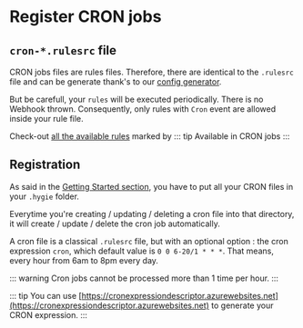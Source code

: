 # Register CRON jobs

## `cron-*.rulesrc` file

CRON jobs files are rules files. Therefore, there are identical to the `.rulesrc` file and can be generate thank's to our [config generator](configGenerator.md).

But be carefull, your `rules` will be executed periodically. There is no Webhook thrown.
Consequently, only rules with `Cron` event are allowed inside your rule file.

Check-out [all the available rules](../rules/existingRules.md) marked by
::: tip
Available in CRON jobs
:::

## Registration

As said in the [Getting Started section](gettingStarted.md), you have to put all your CRON files in your `.hygie` folder.

Everytime you're creating / updating / deleting a cron file into that directory, it will create / update / delete the cron job automatically.

A cron file is a classical `.rulesrc` file, but with an optional option : the cron expression `cron`, which default value is `0 0 6-20/1 * * *`. That means, every hour from 6am to 8pm every day.

::: warning
Cron jobs cannot be processed more than 1 time per hour.
:::

::: tip
You can use [https://cronexpressiondescriptor.azurewebsites.net](https://cronexpressiondescriptor.azurewebsites.net) to generate your CRON expression.
:::
